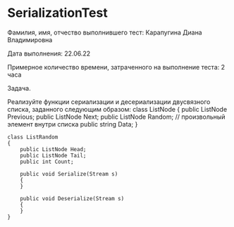 # SerializationTest
Фамилия, имя, отчество выполнившего тест: Карапугина Диана Владимировна

Дата выполнения: 22.06.22

Примерное количество времени, затраченного на выполнение теста: 2 часа

Задача.

Реализуйте функции сериализации и десериализации двусвязного списка, заданного следующим образом:
    class ListNode
    {
 public ListNode Previous;
        public ListNode Next;
        public ListNode Random; // произвольный элемент внутри списка
        public string Data;
    }


    class ListRandom
    {
        public ListNode Head;
        public ListNode Tail;
        public int Count;

        public void Serialize(Stream s)
        {
        }

        public void Deserialize(Stream s)
        {
        }
    }
